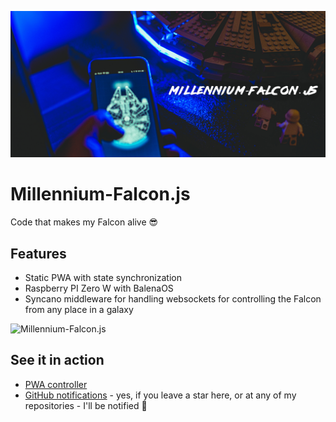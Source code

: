 ![Millennium-Falcon.js](readme/cover-falcon.png)

# Millennium-Falcon.js

Code that makes my Falcon alive 😎

## Features

- Static PWA with state synchronization
- Raspberry PI Zero W with BalenaOS 
- Syncano middleware for handling websockets for controlling the Falcon from any place in a galaxy

![Millennium-Falcon.js](readme/hyperdrive.gif)

## See it in action

- [PWA controller](https://www.youtube.com/watch?v=DvYkgEYkRgY)
- [GitHub notifications](https://www.youtube.com/watch?v=b4i_dZ_K0iQ) - yes, if you leave a star here, or at any of my repositories - I'll be notified 🔔
